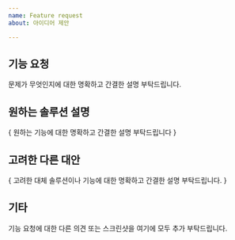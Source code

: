 ```yaml
---
name: Feature request
about: 아이디어 제안

---
```


## 기능 요청 ##
문제가 무엇인지에 대한 명확하고 간결한 설명 부탁드립니다.

## 원하는 솔루션 설명 ##
{ 원하는 기능에 대한 명확하고 간결한 설명 부탁드립니다 }

## 고려한 다른 대안 ##
{ 고려한 대체 솔루션이나 기능에 대한 명확하고 간결한 설명 부탁드립니다. }

## 기타 ##
기능 요청에 대한 다른 의견 또는 스크린샷을 여기에 모두 추가 부탁드립니다.
